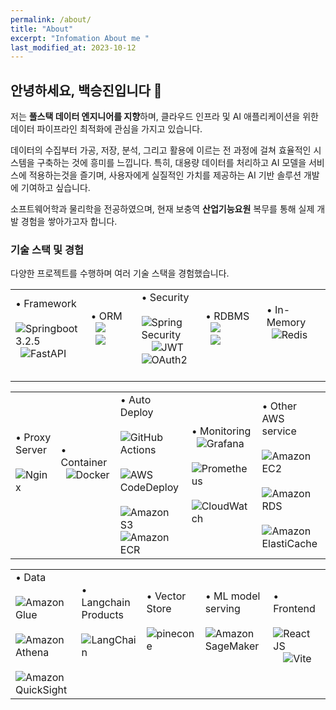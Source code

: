 ```yaml
---
permalink: /about/
title: "About"
excerpt: "Infomation About me "
last_modified_at: 2023-10-12
---
```


<div class="about-content">
    <h2>안녕하세요, 백승진입니다 👋</h2>
    <p>
        저는 <strong>풀스택 데이터 엔지니어를 지향</strong>하며, 클라우드 인프라 및 AI 애플리케이션을 위한 데이터 파이프라인 최적화에 관심을 가지고 있습니다.</p>
    <p>
        데이터의 수집부터 가공, 저장, 분석, 그리고 활용에 이르는 전 과정에 걸쳐 효율적인 시스템을 구축하는 것에 흥미를 느낍니다. 특히, 대용량 데이터를 처리하고 AI 모델을 서비스에 적용하는것을 즐기며, 사용자에게 실질적인 가치를 제공하는 AI 기반 솔루션 개발에 기여하고 싶습니다.
    </p>
    <p>
        소프트웨어학과 물리학을 전공하였으며, 현재 보충역  <strong>산업기능요원</strong> 복무를 통해 실제 개발 경험을 쌓아가고자 합니다.</p>
    <h3>기술 스택 및 경험</h3>
    <p>다양한 프로젝트를 수행하며 여러 기술 스택을 경험했습니다.</p>
    <table>
      <tr>
        <td width="200">
          <div>
            • Framework<br>
              <img alt="Springboot 3.2.5" src="https://img.shields.io/badge/Springboot-6DB33F.svg?&style=plastic-square&logo=springboot&logoColor=white"/><br>
              <img alt="FastAPI" src="https://img.shields.io/badge/FastAPI-005571.svg?&style=plastic-square&logo=fastapi&logoColor=white"/><br>
            <br>
          </div>
        </td>
        <td width="200">
          <div>
            • ORM<br>
              <img src="https://img.shields.io/badge/Spring Data JPA-6DB33F?style=plastic-square&logo=Spring-Data-JPA&logoColor=white"/><br>
              <img src="https://img.shields.io/badge/SQLAlchemy-4584b6?style=plastic-square&logo=SQLAlchemy&logoColor=white"/><br>
            <br>
          </div>
        </td>
        <td width="200">
          <div>
            • Security<br>
              <img alt="Spring Security" src="https://img.shields.io/badge/Spring Security-6DB33F.svg?&style=plastic-square&logo=spring-security&logoColor=white"/><br>
              <img alt="JWT" src="https://img.shields.io/badge/JWT-141414.svg?&style=plastic-square&logo=jsonwebtokens&logoColor=white"/> <img alt="OAuth2" src="https://img.shields.io/badge/OAuth2-626262.svg?&style=plastic-square&logo=oauth&logoColor=white"/><br>
             <br>
          </div>
        </td>   
        <td width="200">
          <div>
            • RDBMS<br>
              <img src="https://img.shields.io/badge/MySQL-00758F?style=plastic-square&logo=MySQL&logoColor=white"/><br>
              <img src="https://img.shields.io/badge/H2-4479A1?style=plastic-square&logoColor=white"/><br>
            <br>
          </div>
        </td>
        <td width="200">
          <div>
            • In-Memory<br>
              <img alt="Redis" src="https://img.shields.io/badge/Redis-DC382D.svg?&style=plastic-square&logo=redis&logoColor=white"/><br>
            <br>
            <br>
          </div>
        </td>
      </tr>
    </table>
    <table>
      <tr>
        <td width="200">
          <div>
            • Proxy Server<br>
              <img alt="Nginx" src="https://img.shields.io/badge/Nginx-009639.svg?&style=plastic-square&logo=nginx&logoColor=white"/><br>
            <br>
            <br>
          </div>
        </td> 
        <td width="200">
          <div>
            • Container<br>
              <img alt="Docker" src="https://img.shields.io/badge/Docker-2496ED.svg?&style=plastic-square&logo=docker&logoColor=white"/><br>
            <br>
            <br>
          </div>
        </td>      
        <td width="200">
          <div>
            • Auto Deploy<br>
              <img alt="GitHub Actions" src="https://img.shields.io/badge/GitHub Actions-2088FF.svg?&style=plastic-square&logo=github-actions&logoColor=white"/><br>
              <img alt="AWS CodeDeploy" src="https://img.shields.io/badge/CodeDeploy-FF9900.svg?&style=plastic-square&logo=amazoncodedeploy&logoColor=white"/><br>
              <img alt="Amazon S3" src="https://img.shields.io/badge/S3-569A31.svg?&style=plastic-square&logo=Amazon-S3&logoColor=white"/> <img alt="Amazon ECR" src="https://img.shields.io/badge/ECR-FF9900.svg?&style=plastic-square&logo=amazonecr&logoColor=white"/><br>
          </div>
        </td>
        <td width="200">
          <div>
            • Monitoring<br>
              <img alt="Grafana" src="https://img.shields.io/badge/Grafana-F46800.svg?&style=plastic-square&logo=grafana&logoColor=white"/><br>
              <img alt="Prometheus" src="https://img.shields.io/badge/Prometheus-E6522C.svg?&style=plastic-square&logo=prometheus&logoColor=white"/><br>
              <img alt="CloudWatch" src="https://img.shields.io/badge/CloudWatch-FF4F8B.svg?&style=plastic-square&logo=amazon-cloudwatch&logoColor=white"/><br>
          </div>
        </td>
        <td width="200">
          <div>
            • Other AWS service<br>
              <img alt="Amazon EC2" src="https://img.shields.io/badge/EC2-FF9900.svg?&style=plastic-square&logo=amazonec2&logoColor=white"/><br>
              <img alt="Amazon RDS" src="https://img.shields.io/badge/RDS-527FFF.svg?&style=plastic-square&logo=Amazon-RDS&logoColor=white"/><br>
              <img alt="Amazon ElastiCache" src="https://img.shields.io/badge/ElastiCache-527FFF.svg?&style=plastic-square&logo=amazon-elasticache&logoColor=white"/><br>
          </div>
        </td>
      </tr>
    </table>
    <table>
      <tr>
        <td width="200">
          <div>
             • Data<br>
               <img alt="Amazon Glue" src="https://img.shields.io/badge/Glue-8C4FFF.svg?&style=plastic-square&logo=amazonglue&logoColor=white"/><br>
               <img alt="Amazon Athena" src="https://img.shields.io/badge/Athena-8C4FFF.svg?&style=plastic-square&logo=amazonathena&logoColor=white"/><br>
               <img alt="Amazon QuickSight" src="https://img.shields.io/badge/QuickSight-8C4FFF.svg?&style=plastic-square&logo=amazonquicksight&logoColor=white"/><br>
          </div>
        </td> 
        <td width="200">
          <div>
             • Langchain Products<br>
               <img alt="LangChain" src="https://img.shields.io/badge/langchain-1C3C3C.svg?&style=plastic-square&logo=langchain&logoColor=white"/><br><br><br>
          </div>
        </td>      
        <td width="200">
          <div>
             • Vector Store<br>
               <img alt="pinecone" src="https://img.shields.io/badge/pinecone-141414.svg?&style=plastic-square&logo=pinecone&logoColor=white"/><br>
             <br>
             <br>
          </div>
        </td>
        <td width="200">
          <div>
             • ML model serving<br>
               <img alt="Amazon SageMaker" src="https://img.shields.io/badge/SageMaker-3a9f88.svg?&style=plastic-square&logo=amazonaws&logoColor=white"/><br>
             <br>
             <br>
          </div>
        </td>
        <td width="200">
          <div>
             • Frontend<br>
               <img alt="React JS" src="https://img.shields.io/badge/React JS-56C5F7.svg?&style=plastic-square&logo=React&logoColor=white"/><br>
               <img alt="Vite" src="https://img.shields.io/badge/vite-646CFF.svg?&style=plastic-square&logo=Vite&logoColor=white"/><br>
             <br>
          </div>
        </td>
      </tr>
    </table>